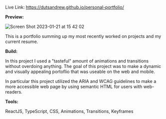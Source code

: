 Live Link: https://dutsandrew.github.io/personal-portfolio/

<strong>Preview:</strong>

![Screen Shot 2023-01-21 at 15 42 02](https://user-images.githubusercontent.com/94728848/213889872-16200e84-d2df-43d6-ab9b-70dab6455cc3.png)

This is a portfolio summing up my most recently worked on projects and my current resume.

<strong>Build:</strong>

In this project I used a "tasteful" amount of animations and transitions without overdoing anything. The goal of this project was to make a dynamic and visually appealing portoflio that was useable on the web and mobile.

In particular this project utilized the ARIA and WCAG guidelines to make a more accessible web page by using semantic HTML for users with web-readers.

<strong>Tools:</strong>

ReactJS, TypeScript, CSS, Animations, Transitions, Keyframes
